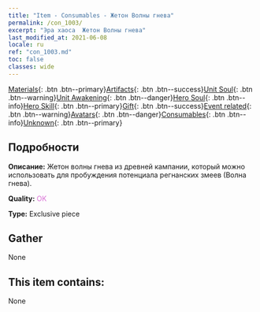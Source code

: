 ```yaml
---
title: "Item - Consumables - Жетон Волны гнева"
permalink: /con_1003/
excerpt: "Эра хаоса  Жетон Волны гнева"
last_modified_at: 2021-06-08
locale: ru
ref: "con_1003.md"
toc: false
classes: wide
---
```

 [Materials](/ItemsRU/){: .btn .btn--primary}[Artifacts](/ItemsRU/Artifacts/){: .btn .btn--success}[Unit Soul](/ItemsRU/UnitSoul/){: .btn .btn--warning}[Unit Awakening](/ItemsRU/UnitAwakening/){: .btn .btn--danger}[Hero Soul](/ItemsRU/HeroSoul/){: .btn .btn--info}[Hero Skill](/ItemsRU/HeroSkill/){: .btn .btn--primary}[Gift](/ItemsRU/Gift/){: .btn .btn--success}[Event related](/ItemsRU/Events/){: .btn .btn--warning}[Avatars](/ItemsRU/Avatars/){: .btn .btn--danger}[Consumables](/ItemsRU/Consumables/){: .btn .btn--info}[Unknown](/ItemsRU/Unknown/){: .btn .btn--primary}

## Подробности
 **Описание:** Жетон волны гнева из древней кампании, который можно использовать для пробуждения потенциала регнанских змеев (Волна гнева).

 **Quality:** <span style="color: #DA70D6">OK</span>

 **Type:** Exclusive piece

## Gather

  None

## This item contains:

  None

